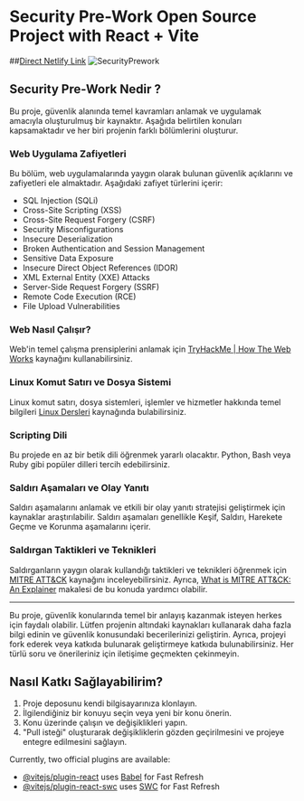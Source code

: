 # Security Pre-Work Open Source Project with React + Vite 

##[Direct Netlify Link](https://friendly-rabanadas-97664a.netlify.app)
![SecurityPrework](https://github.com/emreefedogan/Security-PreWork/assets/52632488/b9302e91-501c-48d8-8234-b02963dabd01)

## Security Pre-Work Nedir ?
Bu proje, güvenlik alanında temel kavramları anlamak ve uygulamak amacıyla oluşturulmuş bir kaynaktır. Aşağıda belirtilen konuları kapsamaktadır ve her biri projenin farklı bölümlerini oluşturur.


### Web Uygulama Zafiyetleri

Bu bölüm, web uygulamalarında yaygın olarak bulunan güvenlik açıklarını ve zafiyetleri ele almaktadır. Aşağıdaki zafiyet türlerini içerir:

- SQL Injection (SQLi)
- Cross-Site Scripting (XSS)
- Cross-Site Request Forgery (CSRF)
- Security Misconfigurations
- Insecure Deserialization
- Broken Authentication and Session Management
- Sensitive Data Exposure
- Insecure Direct Object References (IDOR)
- XML External Entity (XXE) Attacks
- Server-Side Request Forgery (SSRF)
- Remote Code Execution (RCE)
- File Upload Vulnerabilities

### Web Nasıl Çalışır?

Web'in temel çalışma prensiplerini anlamak için [TryHackMe | How The Web Works](https://tryhackme.com/module/how-the-web-works) kaynağını kullanabilirsiniz.

### Linux Komut Satırı ve Dosya Sistemi

Linux komut satırı, dosya sistemleri, işlemler ve hizmetler hakkında temel bilgileri [Linux Dersleri](https://www.linuxdersleri.net/index.html) kaynağında bulabilirsiniz.

### Scripting Dili

Bu projede en az bir betik dili öğrenmek yararlı olacaktır. Python, Bash veya Ruby gibi popüler dilleri tercih edebilirsiniz.

### Saldırı Aşamaları ve Olay Yanıtı

Saldırı aşamalarını anlamak ve etkili bir olay yanıtı stratejisi geliştirmek için kaynaklar araştırılabilir. Saldırı aşamaları genellikle Keşif, Saldırı, Harekete Geçme ve Korunma aşamalarını içerir.

### Saldırgan Taktikleri ve Teknikleri

Saldırganların yaygın olarak kullandığı taktikleri ve teknikleri öğrenmek için [MITRE ATT&CK](https://attack.mitre.org/) kaynağını inceleyebilirsiniz. Ayrıca, [What is MITRE ATT&CK: An Explainer](https://www.exabeam.com/explainers/mitre-attck/what-is-mitre-attck-an-explainer/) makalesi de bu konuda yardımcı olabilir.

---

Bu proje, güvenlik konularında temel bir anlayış kazanmak isteyen herkes için faydalı olabilir. Lütfen projenin altındaki kaynakları kullanarak daha fazla bilgi edinin ve güvenlik konusundaki becerilerinizi geliştirin. Ayrıca, projeyi fork ederek veya katkıda bulunarak geliştirmeye katkıda bulunabilirsiniz. Her türlü soru ve önerileriniz için iletişime geçmekten çekinmeyin. 

## Nasıl Katkı Sağlayabilirim?

1. Proje deposunu kendi bilgisayarınıza klonlayın.
2. İlgilendiğiniz bir konuyu seçin veya yeni bir konu önerin.
3. Konu üzerinde çalışın ve değişiklikleri yapın.
4. "Pull isteği" oluşturarak değişikliklerin gözden geçirilmesini ve projeye entegre edilmesini sağlayın.



Currently, two official plugins are available:

- [@vitejs/plugin-react](https://github.com/vitejs/vite-plugin-react/blob/main/packages/plugin-react/README.md) uses [Babel](https://babeljs.io/) for Fast Refresh
- [@vitejs/plugin-react-swc](https://github.com/vitejs/vite-plugin-react-swc) uses [SWC](https://swc.rs/) for Fast Refresh
